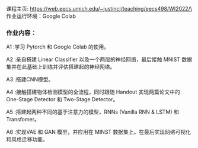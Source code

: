 课程主页: https://web.eecs.umich.edu/~justincj/teaching/eecs498/WI2022/\
作业运行环境：Google Colab

### 作业内容：

A1 :学习 Pytorch 和 Google Colab 的使用。

A2 :亲自搭建 Linear Classifier 以及一个两层的神经网络，最后接触 MNIST 数据集并在此基础上训练并评估搭建起的神经网络。

A3 :搭建CNN模型。

A4 :接触搭建物体检测模型的全流程，同时跟随 Handout 实现两篇论文中的 One-Stage Detector 和 Two-Stage Detector。

A5 :搭建起两种不同的基于注意力的模型，RNNs (Vanilla RNN & LSTM) 和 Transfomer。

A6 :实现VAE 和 GAN 模型，并应用在 MINST 数据集上。在最后实现网络可视化和风格迁移功能。
